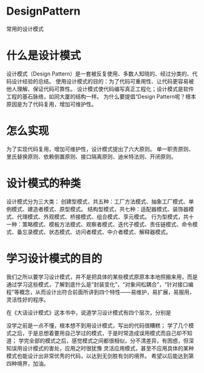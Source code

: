 # DesignPattern
常用的设计模式

# 什么是设计模式
设计模式（Design Pattern）是一套被反复使用、多数人知晓的、经过分类的、代码设计经验的总结。 
使用设计模式的目的：为了代码可重用性、让代码更容易被他人理解、保证代码可靠性。 设计模式使代码编写真正工程化；设计模式是软件工程的基石脉络，如同大厦的结构一样。 
为什么要提倡“Design Pattern呢？根本原因是为了代码复用，增加可维护性。

# 怎么实现
为了实现代码复用，增加可维护性，设计模式提出了六大原则。
单一职责原则、里氏替换原则、依赖倒置原则、接口隔离原则、迪米特法则、开闭原则。

# 设计模式的种类
设计模式分为三大类： 
创建型模式，共五种：工厂方法模式、抽象工厂模式、单例模式、建造者模式、原型模式。 
结构型模式，共七种：适配器模式、装饰器模式、代理模式、外观模式、桥接模式、组合模式、享元模式。 
行为型模式，共十一种：策略模式、模板方法模式、观察者模式、迭代子模式、责任链模式、命令模式、备忘录模式、状态模式、访问者模式、中介者模式、解释器模式。

# 学习设计模式的目的
我们之所以要学习设计模式，并不是把具体的某些模式原原本本地照搬来用，而是通过学习这些模式，了解到底什么是“封装变化”，“对象间松耦合”，“针对接口编程”等概念，从而设计出符合前面所讲到四个特性——易维护，易扩展，易服用，灵活性好的程序。

在《大话设计模式》这本书中，说道学习设计模式有四个层次，分别是

没学之前是一点不懂，根本想不到用设计模式，写出的代码很糟糕；
学了几个模式之后，于是总想着要用自己学过的模式，于是时常造成误用模式而自己却不知道；
学完全部的模式之后，感觉模式之间都很相似，分不清差异，有困惑，但深知误用设计模式的害处，应用之时很犹豫
灵活应用模式，甚至不应用具体的某种模式也能设计出非常优秀的代码，以达到无剑胜有剑的境界。
希望以后能达到第四种境界，加油。
